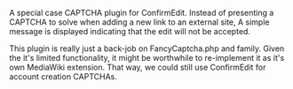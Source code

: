 

A special case CAPTCHA plugin for ConfirmEdit. Instead of presenting a CAPTCHA to solve when adding a new link to an external site, A simple message is displayed indicating that the edit will not be accepted.

This plugin is really just a back-job on FancyCaptcha.php and family. Given the it's limited functionality, it might be worthwhile to re-implement it as it's own MediaWiki extension. That way, we could still use ConfirmEdit for account creation CAPTCHAs.